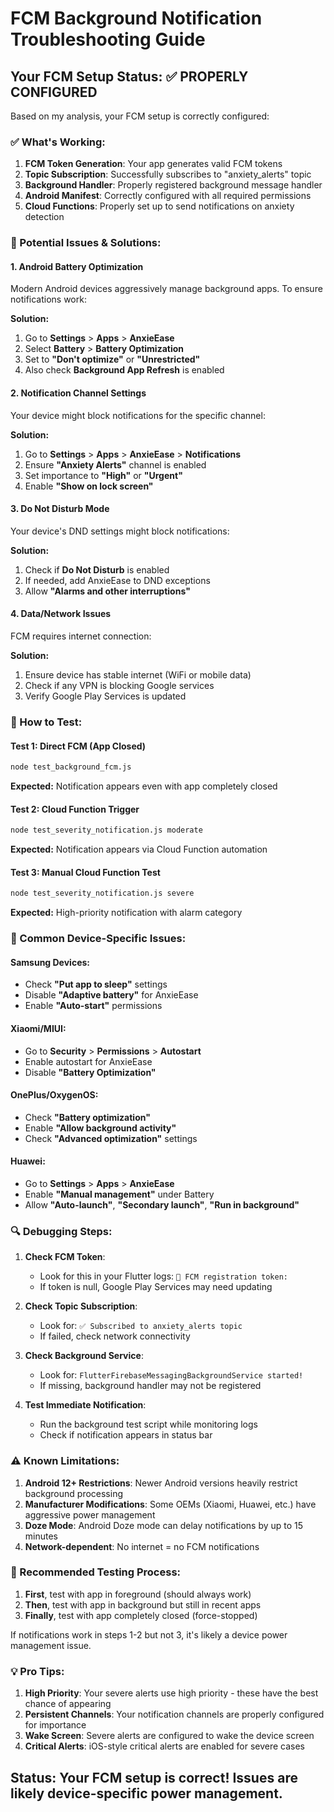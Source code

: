 # FCM Background Notification Troubleshooting Guide

## Your FCM Setup Status: ✅ PROPERLY CONFIGURED

Based on my analysis, your FCM setup is correctly configured:

### ✅ What's Working:
1. **FCM Token Generation**: Your app generates valid FCM tokens
2. **Topic Subscription**: Successfully subscribes to "anxiety_alerts" topic
3. **Background Handler**: Properly registered background message handler
4. **Android Manifest**: Correctly configured with all required permissions
5. **Cloud Functions**: Properly set up to send notifications on anxiety detection

### 🔧 Potential Issues & Solutions:

#### 1. **Android Battery Optimization**
Modern Android devices aggressively manage background apps. To ensure notifications work:

**Solution:**
1. Go to **Settings** > **Apps** > **AnxieEase**
2. Select **Battery** > **Battery Optimization**
3. Set to **"Don't optimize"** or **"Unrestricted"**
4. Also check **Background App Refresh** is enabled

#### 2. **Notification Channel Settings**
Your device might block notifications for the specific channel:

**Solution:**
1. Go to **Settings** > **Apps** > **AnxieEase** > **Notifications**
2. Ensure **"Anxiety Alerts"** channel is enabled
3. Set importance to **"High"** or **"Urgent"**
4. Enable **"Show on lock screen"**

#### 3. **Do Not Disturb Mode**
Your device's DND settings might block notifications:

**Solution:**
1. Check if **Do Not Disturb** is enabled
2. If needed, add AnxieEase to DND exceptions
3. Allow **"Alarms and other interruptions"**

#### 4. **Data/Network Issues**
FCM requires internet connection:

**Solution:**
1. Ensure device has stable internet (WiFi or mobile data)
2. Check if any VPN is blocking Google services
3. Verify Google Play Services is updated

### 🧪 How to Test:

#### Test 1: Direct FCM (App Closed)
```bash
node test_background_fcm.js
```
**Expected:** Notification appears even with app completely closed

#### Test 2: Cloud Function Trigger
```bash
node test_severity_notification.js moderate
```
**Expected:** Notification appears via Cloud Function automation

#### Test 3: Manual Cloud Function Test
```bash
node test_severity_notification.js severe
```
**Expected:** High-priority notification with alarm category

### 📱 Common Device-Specific Issues:

#### Samsung Devices:
- Check **"Put app to sleep"** settings
- Disable **"Adaptive battery"** for AnxieEase
- Enable **"Auto-start"** permissions

#### Xiaomi/MIUI:
- Go to **Security** > **Permissions** > **Autostart**
- Enable autostart for AnxieEase
- Disable **"Battery Optimization"**

#### OnePlus/OxygenOS:
- Check **"Battery optimization"**
- Enable **"Allow background activity"**
- Check **"Advanced optimization"** settings

#### Huawei:
- Go to **Settings** > **Apps** > **AnxieEase**
- Enable **"Manual management"** under Battery
- Allow **"Auto-launch"**, **"Secondary launch"**, **"Run in background"**

### 🔍 Debugging Steps:

1. **Check FCM Token**:
   - Look for this in your Flutter logs: `🔑 FCM registration token:`
   - If token is null, Google Play Services may need updating

2. **Check Topic Subscription**:
   - Look for: `✅ Subscribed to anxiety_alerts topic`
   - If failed, check network connectivity

3. **Check Background Service**:
   - Look for: `FlutterFirebaseMessagingBackgroundService started!`
   - If missing, background handler may not be registered

4. **Test Immediate Notification**:
   - Run the background test script while monitoring logs
   - Check if notification appears in status bar

### ⚠️ Known Limitations:

1. **Android 12+ Restrictions**: Newer Android versions heavily restrict background processing
2. **Manufacturer Modifications**: Some OEMs (Xiaomi, Huawei, etc.) have aggressive power management
3. **Doze Mode**: Android Doze mode can delay notifications by up to 15 minutes
4. **Network-dependent**: No internet = no FCM notifications

### 🚀 Recommended Testing Process:

1. **First**, test with app in foreground (should always work)
2. **Then**, test with app in background but still in recent apps
3. **Finally**, test with app completely closed (force-stopped)

If notifications work in steps 1-2 but not 3, it's likely a device power management issue.

### 💡 Pro Tips:

1. **High Priority**: Your severe alerts use high priority - these have the best chance of appearing
2. **Persistent Channels**: Your notification channels are properly configured for importance
3. **Wake Screen**: Severe alerts are configured to wake the device screen
4. **Critical Alerts**: iOS-style critical alerts are enabled for severe cases

## Status: Your FCM setup is correct! Issues are likely device-specific power management.
